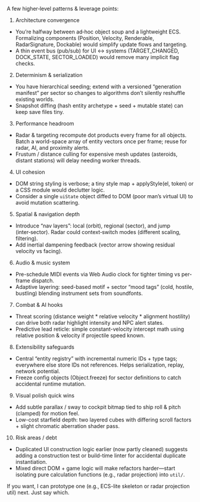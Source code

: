 A few higher‑level patterns & leverage points:

1. Architecture convergence  
- You’re halfway between ad‑hoc object soup and a lightweight ECS. Formalizing components (Position, Velocity, Renderable, RadarSignature, Dockable) would simplify update flows and targeting.  
- A thin event bus (pub/sub) for UI <-> systems (TARGET_CHANGED, DOCK_STATE, SECTOR_LOADED) would remove many implicit flag checks.

2. Determinism & serialization  
- You have hierarchical seeding; extend with a versioned “generation manifest” per sector so changes to algorithms don’t silently reshuffle existing worlds.  
- Snapshot diffing (hash entity archetype + seed + mutable state) can keep save files tiny.

3. Performance headroom  
- Radar & targeting recompute dot products every frame for all objects. Batch a world-space array of entity vectors once per frame; reuse for radar, AI, and proximity alerts.  
- Frustum / distance culling for expensive mesh updates (asteroids, distant stations) will delay needing worker threads.

4. UI cohesion  
- DOM string styling is verbose; a tiny style map + applyStyle(el, token) or a CSS module would declutter logic.  
- Consider a single `uiState` object diffed to DOM (poor man’s virtual UI) to avoid mutation scattering.

5. Spatial & navigation depth  
- Introduce “nav layers”: local (orbit), regional (sector), and jump (inter‑sector). Radar could context‑switch modes (different scaling, filtering).  
- Add inertial dampening feedback (vector arrow showing residual velocity vs facing).

6. Audio & music system  
- Pre-schedule MIDI events via Web Audio clock for tighter timing vs per-frame dispatch.  
- Adaptive layering: seed-based motif + sector “mood tags” (cold, hostile, bustling) blending instrument sets from soundfonts.

7. Combat & AI hooks  
- Threat scoring (distance weight * relative velocity * alignment hostility) can drive both radar highlight intensity and NPC alert states.  
- Predictive lead reticle: simple constant-velocity intercept math using relative position & velocity if projectile speed known.

8. Extensibility safeguards  
- Central “entity registry” with incremental numeric IDs + type tags; everywhere else store IDs not references. Helps serialization, replay, network potential.  
- Freeze config objects (Object.freeze) for sector definitions to catch accidental runtime mutation.

9. Visual polish quick wins  
- Add subtle parallax / sway to cockpit bitmap tied to ship roll & pitch (clamped) for motion feel.  
- Low-cost starfield depth: two layered cubes with differing scroll factors + slight chromatic aberration shader pass.

10. Risk areas / debt  
- Duplicated UI construction logic earlier (now partly cleaned) suggests adding a construction test or build-time linter for accidental duplicate instantiation.  
- Mixed direct DOM + game logic will make refactors harder—start isolating pure calculation functions (e.g., radar projection) into `util/`.

If you want, I can prototype one (e.g., ECS-lite skeleton or radar projection util) next. Just say which.